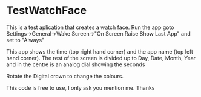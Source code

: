 # TestWatchFace
This is a test aplication that creates a watch face.  Run the app goto Settings->General->Wake Screen->"On Screen Raise Show Last App" and set to "Always"

This app shows the time (top right hand corner) and the app name (top left hand corner).  The rest of the screen is divided up to Day, Date, Month, Year
and in the centre is an analog dial showing the seconds

Rotate the Digital crown to change the colours.

This code is free to use, I only ask you mention me.
Thanks
